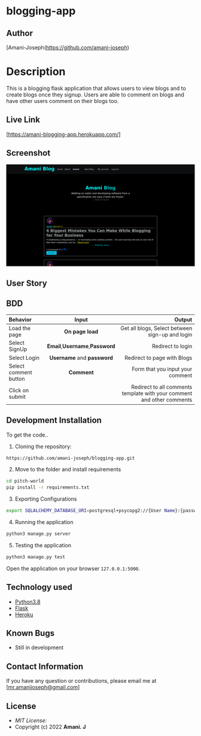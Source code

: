 <!-- @format -->

# blogging-app

## Author

[Amani-Joseph(https://github.com/amani-joseph)

# Description

This is a blogging flask application that allows users to view blogs and to create blogs once they signup. Users are able to comment on blogs and have other users comment on their blogs too.

## Live Link

[https://amani-blogging-app.herokuapp.com/]

## Screenshot

<img src="https://github.com/amani-joseph/blogging-app/blob/master/app/static/images/1.png?raw=true" >
<!-- <img src="https://github.com/amani-joseph/pitch-in-sixty/blob/master/app/static/images/pitch-in-sixty.herokuapp.com_login.png?raw=true" >
<img src="https://github.com/amani-joseph/pitch-in-sixty/blob/master/app/static/images/pitch-in-sixty.herokuapp.com_%20(1).png?raw=true" >
 -->

## User Story

<!-- * Comment on the different pitches posted py other uses.
* See the pitches posted by other uses.
* Vote on s pitch they have viewed by giving it a upvote or a down-vote.
* Register to be allowed to log in to the application
* View pitches from the different categories.
* Submit a pitch to a specific category of their choice. -->

## BDD

| Behavior              |                Input                |                                                                 Output |
| :-------------------- | :---------------------------------: | ---------------------------------------------------------------------: |
| Load the page         |          **On page load**           |                        Get all blogs, Select between sign-up and login |
| Select SignUp         | **Email**,**Username**,**Password** |                                                      Redirect to login |
| Select Login          |    **Username** and **password**    |                                            Redirect to page with Blogs |
| Select comment button |             **Comment**             |                                       Form that you input your comment |
| Click on submit       |                                     | Redirect to all comments template with your comment and other comments |

## Development Installation

To get the code..

1. Cloning the repository:

```bash
https://github.com/amani-joseph/blogging-app.git
```

2. Move to the folder and install requirements

```bash
cd pitch-world
pip install -r requirements.txt
```

3. Exporting Configurations

```bash
export SQLALCHEMY_DATABASE_URI=postgresql+psycopg2://{User Name}:{password}@localhost/{database name}
```

4. Running the application

```bash
python3 manage.py server
```

5. Testing the application

```bash
python3 manage.py test
```

Open the application on your browser `127.0.0.1:5000`.

## Technology used

- [Python3.8](https://www.python.org/)
- [Flask](http://flask.pocoo.org/)
- [Heroku](https://heroku.com)

## Known Bugs

- Still in development

## Contact Information

If you have any question or contributions, please email me at [mr.amanijoseph@gmail.com]

## License

- _MIT License:_
- Copyright (c) 2022 **Amani. J**
